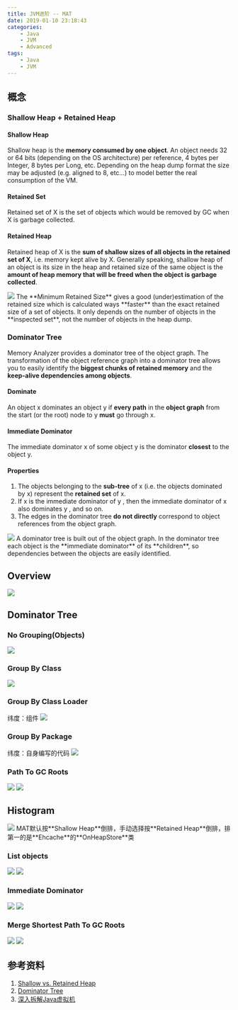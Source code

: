 ```yaml
---
title: JVM进阶 -- MAT
date: 2019-01-10 23:18:43
categories:
    - Java
    - JVM
    - Advanced
tags:
    - Java
    - JVM
---
```


## 概念

### Shallow Heap + Retained Heap

#### Shallow Heap
Shallow heap is the **memory consumed by one object**. An object needs 32 or 64 bits (depending on the OS architecture) per reference, 4 bytes per Integer, 8 bytes per Long, etc. Depending on the heap dump format the size may be adjusted (e.g. aligned to 8, etc...) to model better the real consumption of the VM.

#### Retained Set
Retained set of X is the set of objects which would be removed by GC when X is garbage collected.

#### Retained Heap
Retained heap of X is the **sum of shallow sizes of all objects in the retained set of X**, i.e. memory kept alive by X.
Generally speaking, shallow heap of an object is its size in the heap and retained size of the same object is the **amount of heap memory that will be freed when the object is garbage collected**.

<!-- more -->

<img src="https://jvm-1253868755.cos.ap-guangzhou.myqcloud.com/advanced/jvm-advanced-mat-shallow-retained.png" />
The **Minimum Retained Size** gives a good (under)estimation of the retained size which is calculated ways **faster** than the exact retained size of a set of objects. It only depends on the number of objects in the **inspected set**, not the number of objects in the heap dump.

### Dominator Tree
Memory Analyzer provides a dominator tree of the object graph. The transformation of the object reference graph into a dominator tree allows you to easily identify the **biggest chunks of retained memory** and the **keep-alive dependencies among objects**.

#### Dominate
An object x dominates an object y if **every path** in the **object graph** from the start (or the root) node to y **must** go through x.

#### Immediate Dominator
The immediate dominator x of some object y is the dominator **closest** to the object y.

#### Properties
1. The objects belonging to the **sub-tree** of x (i.e. the objects dominated by x) represent the **retained set** of x.
2. If x is the immediate dominator of y , then the immediate dominator of x also dominates y , and so on.
3. The edges in the dominator tree **do not directly** correspond to object references from the object graph.

<img src="https://jvm-1253868755.cos.ap-guangzhou.myqcloud.com/advanced/jvm-advanced-mat-dominator-tree.png" />
A dominator tree is built out of the object graph. In the dominator tree each object is the **immediate dominator** of its **children**, so dependencies between the objects are easily identified.

## Overview
<img src="https://jvm-1253868755.cos.ap-guangzhou.myqcloud.com/advanced/jvm-advanced-mat-overview.png" />

## Dominator Tree

### No Grouping(Objects)
<img src="https://jvm-1253868755.cos.ap-guangzhou.myqcloud.com/advanced/jvm-advanced-mat-dominator-tree-object.png" />

### Group By Class
<img src="https://jvm-1253868755.cos.ap-guangzhou.myqcloud.com/advanced/jvm-advanced-mat-dominator-tree-class.png" />

### Group By Class Loader
纬度：组件
<img src="https://jvm-1253868755.cos.ap-guangzhou.myqcloud.com/advanced/jvm-advanced-mat-dominator-tree-classloader.png" />

### Group By Package
纬度：自身编写的代码
<img src="https://jvm-1253868755.cos.ap-guangzhou.myqcloud.com/advanced/jvm-advanced-mat-dominator-tree-package.png" />

### Path To GC Roots
<img src="https://jvm-1253868755.cos.ap-guangzhou.myqcloud.com/advanced/jvm-advanced-mat-dominator-tree-path-to-root.png" />
<img src="https://jvm-1253868755.cos.ap-guangzhou.myqcloud.com/advanced/jvm-advanced-mat-dominator-tree-path-to-root-1.png" />


## Histogram
<img src="https://jvm-1253868755.cos.ap-guangzhou.myqcloud.com/advanced/jvm-advanced-mat-histogram.png" />
MAT默认按**Shallow Heap**倒排，手动选择按**Retained Heap**倒排，排第一的是**Ehcache**的**OnHeapStore**类

### List objects
<img src="https://jvm-1253868755.cos.ap-guangzhou.myqcloud.com/advanced/jvm-advanced-mat-histogram-object-incoming-ref.png" />
<img src="https://jvm-1253868755.cos.ap-guangzhou.myqcloud.com/advanced/jvm-advanced-mat-histogram-object-incoming-ref-1.png" />

### Immediate Dominator
<img src="https://jvm-1253868755.cos.ap-guangzhou.myqcloud.com/advanced/jvm-advanced-mat-histogram-immediate-dominator.png" />
<img src="https://jvm-1253868755.cos.ap-guangzhou.myqcloud.com/advanced/jvm-advanced-mat-histogram-immediate-dominator-1.png" />

### Merge Shortest Path To GC Roots
<img src="https://jvm-1253868755.cos.ap-guangzhou.myqcloud.com/advanced/jvm-advanced-mat-histogram-path-to-root.png" />
<img src="https://jvm-1253868755.cos.ap-guangzhou.myqcloud.com/advanced/jvm-advanced-mat-histogram-path-to-root-1.png" />


## 参考资料
1. [Shallow vs. Retained Heap](https://help.eclipse.org/neon/index.jsp?topic=%2Forg.eclipse.mat.ui.help%2Fconcepts%2Fshallowretainedheap.html)
2. [Dominator Tree](https://help.eclipse.org/neon/index.jsp?topic=%2Forg.eclipse.mat.ui.help%2Fconcepts%2Fdominatortree.html)
3. [深入拆解Java虚拟机](https://time.geekbang.org/column/intro/100010301)

<!-- indicate-the-source -->
